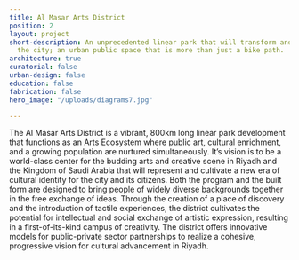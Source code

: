 ```yaml
---
title: Al Masar Arts District
position: 2
layout: project
short-description: An unprecedented linear park that will transform and reconnect
  the city; an urban public space that is more than just a bike path.
architecture: true
curatorial: false
urban-design: false
education: false
fabrication: false
hero_image: "/uploads/diagrams7.jpg"

---
```

The Al Masar Arts District is a vibrant, 800km long linear park development that functions as an Arts Ecosystem where public art, cultural enrichment, and a growing population are nurtured simultaneously. It’s vision is to be a world-class center for the budding arts and creative scene in Riyadh and the Kingdom of Saudi Arabia that will represent and cultivate a new era of cultural identity for the city and its citizens. Both the program and the built form are designed to bring people of widely diverse backgrounds together in the free exchange of ideas. Through the creation of a place of discovery and the introduction of tactile experiences, the district cultivates the potential for intellectual and social exchange of artistic expression, resulting in a first-of-its-kind campus of creativity. The district offers innovative models for public-private sector partnerships to realize a cohesive, progressive vision for cultural advancement in Riyadh.